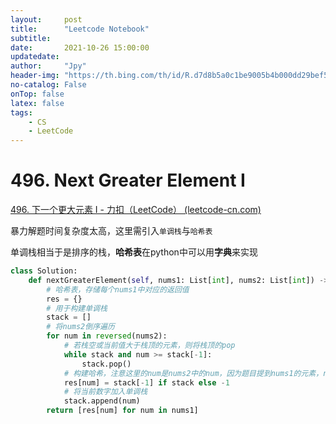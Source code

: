 ```yaml
---
layout:     post
title:      "Leetcode Notebook"
subtitle:   
date:       2021-10-26 15:00:00
updatedate:
author:     "Jpy"
header-img: "https://th.bing.com/th/id/R.d7d8b5a0c1be9005b4b000dd29bef530?rik=qdZkHLlkYgMC%2fg&pid=ImgRaw&r=0"
no-catalog: False
onTop: false
latex: false
tags:
    - CS
    - LeetCode
---
```


# 496. Next Greater Element I

[496. 下一个更大元素 I - 力扣（LeetCode） (leetcode-cn.com)](https://leetcode-cn.com/problems/next-greater-element-i/)

暴力解题时间复杂度太高，这里需引入`单调栈`与`哈希表`

单调栈相当于是排序的栈，**哈希表**在python中可以用**字典**来实现<br>

```python
class Solution:
    def nextGreaterElement(self, nums1: List[int], nums2: List[int]) -> List[int]:
        # 哈希表，存储每个nums1中对应的返回值
        res = {}   
        # 用于构建单调栈
        stack = []   
        # 将nums2倒序遍历  
        for num in reversed(nums2): 
            # 若栈空或当前值大于栈顶的元素，则将栈顶的pop  
            while stack and num >= stack[-1]: 
                stack.pop()
            # 构建哈希，注意这里的num是nums2中的num，因为题目提到nums1的元素，nums2都有，所以可以提前构建哈希表，到时候直接遍历nums1读就行了
            res[num] = stack[-1] if stack else -1 
            # 将当前数字加入单调栈
            stack.append(num) 
        return [res[num] for num in nums1]
```

